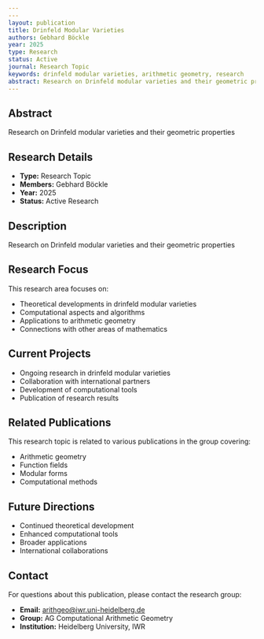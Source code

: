 ```yaml
---
---
layout: publication
title: Drinfeld Modular Varieties
authors: Gebhard Böckle
year: 2025
type: Research
status: Active
journal: Research Topic
keywords: drinfeld modular varieties, arithmetic geometry, research
abstract: Research on Drinfeld modular varieties and their geometric properties
---
```



## Abstract

Research on Drinfeld modular varieties and their geometric properties

## Research Details

- **Type:** Research Topic
- **Members:** Gebhard Böckle
- **Year:** 2025
- **Status:** Active Research

## Description

Research on Drinfeld modular varieties and their geometric properties

## Research Focus

This research area focuses on:
- Theoretical developments in drinfeld modular varieties
- Computational aspects and algorithms
- Applications to arithmetic geometry
- Connections with other areas of mathematics

## Current Projects

- Ongoing research in drinfeld modular varieties
- Collaboration with international partners
- Development of computational tools
- Publication of research results

## Related Publications

This research topic is related to various publications in the group covering:
- Arithmetic geometry
- Function fields
- Modular forms
- Computational methods

## Future Directions

- Continued theoretical development
- Enhanced computational tools
- Broader applications
- International collaborations


## Contact

For questions about this publication, please contact the research group:
- **Email:** arithgeo@iwr.uni-heidelberg.de
- **Group:** AG Computational Arithmetic Geometry
- **Institution:** Heidelberg University, IWR